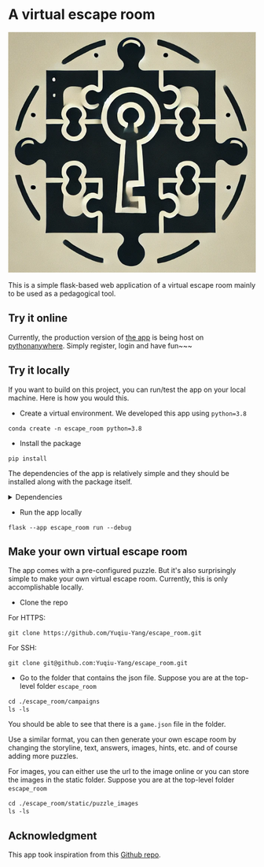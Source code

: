 # A virtual escape room 

![Logo](/assets/logo.png)

This is a simple flask-based web application of a virtual escape room mainly to be used as a pedagogical tool. 

## Try it online 
Currently, the production version of [the app](https://ianyangyuqiu.pythonanywhere.com) is being host on [pythonanywhere](https://pythonanywhere.com). Simply register, login and have fun~~~

## Try it locally 
If you want to build on this project, you can run/test the app on your local machine. Here is how you would this.

- Create a virtual environment. We developed this app using `python=3.8`

```shell 
conda create -n escape_room python=3.8
```

- Install the package 

```shell 
pip install 
```
The dependencies of the app is relatively simple and they should be installed along with the package itself. 
<details>
<summary>Dependencies</summary>

- flask
- jsonschema
</details>

- Run the app locally 

```shell 
flask --app escape_room run --debug
```

## Make your own virtual escape room
The app comes with a pre-configured puzzle. But it's also surprisingly simple to make your own virtual escape room. Currently, this is only accomplishable locally. 

- Clone the repo 

For HTTPS:

```shell 
git clone https://github.com/Yuqiu-Yang/escape_room.git
```

For SSH: 

```shell 
git clone git@github.com:Yuqiu-Yang/escape_room.git
```

- Go to the folder that contains the json file. Suppose you are at the top-level folder `escape_room`

```shell
cd ./escape_room/campaigns
ls -ls 
```
You should be able to see that there is a `game.json` file in the folder. 

Use a similar format, you can then generate your own escape room by changing the storyline, text, answers, images, hints, etc. and of course adding more puzzles. 

For images, you can either use the url to the image online or you can store the images in the static folder. Suppose you are at the top-level folder `escape_room`

```shell
cd ./escape_room/static/puzzle_images
ls -ls
```

## Acknowledgment
This app took inspiration from this [Github repo](https://github.com/csurfer/escaperoom). 